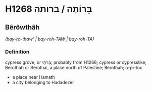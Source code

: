 # H1268 בֵּרוֹתָה / ברותה

## Bêrôwthâh

_(bay-ro-thaw' | bay-roh-TAW | bay-roh-TA)_

### Definition

cypress grove; or בֵּרֹתַי; probably from H1266; cypress or cypresslike; Berothah or Berothai, a place north of Palestine; Berothah; n-pr-loc

- a place near Hamath
- a city belonging to Hadadezer
